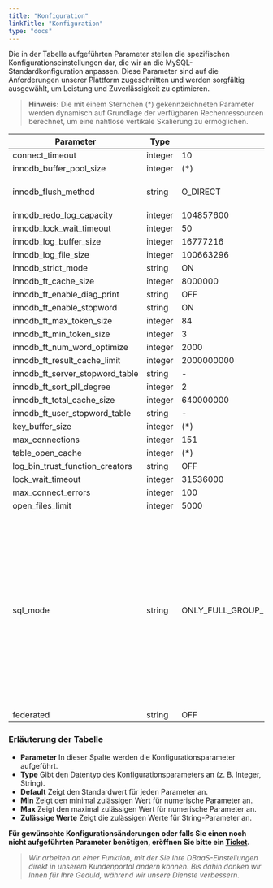 ```yaml
---
title: "Konfiguration"
linkTitle: "Konfiguration"
type: "docs"
---
```


Die in der Tabelle aufgeführten Parameter stellen die spezifischen Konfigurationseinstellungen dar, die wir an die MySQL-Standardkonfiguration anpassen. Diese Parameter sind auf die Anforderungen unserer Plattform zugeschnitten und werden sorgfältig ausgewählt, um Leistung und Zuverlässigkeit zu optimieren.

> **Hinweis:** Die mit einem Sternchen (*) gekennzeichneten Parameter werden dynamisch auf Grundlage der verfügbaren Rechenressourcen berechnet, um eine nahtlose vertikale Skalierung zu ermöglichen.

| Parameter | Type | Standard | Min | Max | Zulässige Werte  |
|-----------|------|----------|-----|-----|----------|
| connect_timeout                 | integer | 10 | 2 | 31536000 |  |
| innodb_buffer_pool_size         | integer | (*) | 2097152 | 9223372036854775807 | |
| innodb_flush_method             | string | O_DIRECT | | | fsync, O_DSYNC, littlesync, nosync, O_DIRECT, O_DIRECT_NO_FSYNC |
| innodb_redo_log_capacity        | integer | 104857600 | 8388608 | 137438953472 | |
| innodb_lock_wait_timeout        | integer | 50 | 0 | 100000000 | |
| innodb_log_buffer_size          | integer | 16777216 | 262144 | 4294967295 | |
| innodb_log_file_size            | integer | 100663296 | 1048576 | 549755813888 | |
| innodb_strict_mode              | string | ON |  |  | ON, OFF |
| innodb_ft_cache_size            | integer | 8000000    | 1600000  | 80000000             | |
| innodb_ft_enable_diag_print     | string  | OFF        |          |                      | ON, OFF |
| innodb_ft_enable_stopword       | string  | ON         |          |                      | ON, OFF |
| innodb_ft_max_token_size        | integer | 84         | 10       | 84                   | |
| innodb_ft_min_token_size        | integer | 3          | 0        | 16                   | |
| innodb_ft_num_word_optimize     | integer | 2000       | 1000     | 10000                | |
| innodb_ft_result_cache_limit    | integer | 2000000000 | 1000000  | 18446744073709551615 | |
| innodb_ft_server_stopword_table | string  | -          |          |                      | |
| innodb_ft_sort_pll_degree       | integer | 2          | 1        | 32                   | |
| innodb_ft_total_cache_size      | integer | 640000000  | 32000000 | 1600000000           | |
| innodb_ft_user_stopword_table   | string  | -          |          |                      | |
| key_buffer_size                 | integer | (*) | 0 | 4294967295 | |
| max_connections                 | integer | 151 | 10 | 100000 | |
| table_open_cache                | integer | (*) | 1 | 1048576 | |
| log_bin_trust_function_creators | string | OFF | | | ON, OFF |
| lock_wait_timeout               | integer | 31536000 | 1 | 31536000 | |
| max_connect_errors              | integer | 100 | 1 | 4294967295 | |
| open_files_limit                | integer | 5000 | 0 | 4294967295 | |
| sql_mode                        | string | ONLY_FULL_GROUP_BY,STRICT_TRANS_TABLES,NO_ZERO_IN_DATE,NO_ZERO_DATE,ERROR_FOR_DIVISION_BY_ZERO,NO_ENGINE_SUBSTITUTION | | | ALLOW_INVALID_DATES, ANSI, ANSI_QUOTES, ERROR_FOR_DIVISION_BY_ZERO, HIGH_NOT_PRECEDENCE, IGNORE_SPACE, NO_AUTO_VALUE_ON_ZERO, NO_BACKSLASH_ESCAPES, NO_DIR_IN_CREATE, NO_ENGINE_SUBSTITUTION, NO_UNSIGNED_SUBTRACTION, NO_ZERO_DATE, NO_ZERO_IN_DATE, ONLY_FULL_GROUP_BY, PAD_CHAR_TO_FULL_LENGTH, PIPES_AS_CONCAT, REAL_AS_FLOAT, STRICT_ALL_TABLES, STRICT_TRANS_TABLES, TIME_TRUNCATE_FRACTIONAL |
| federated                       | string | OFF | | | ON, OFF |

### Erläuterung der Tabelle

- **Parameter** In dieser Spalte werden die Konfigurationsparameter aufgeführt.
- **Type** Gibt den Datentyp des Konfigurationsparameters an (z. B. Integer, String).
- **Default** Zeigt den Standardwert für jeden Parameter an.
- **Min** Zeigt den minimal zulässigen Wert für numerische Parameter an.
- **Max** Zeigt den maximal zulässigen Wert für numerische Parameter an.
- **Zulässige Werte** Zeigt die zulässigen Werte für String-Parameter an.

**Für gewünschte Konfigurationsänderungen oder falls Sie einen noch nicht aufgeführten Parameter benötigen, eröffnen Sie bitte ein [Ticket](https://customerservice.plusserver.com/support/ticket-create).**

> *Wir arbeiten an einer Funktion, mit der Sie Ihre DBaaS-Einstellungen direkt in unserem Kundenportal ändern können. Bis dahin danken wir Ihnen für Ihre Geduld, während wir unsere Dienste verbessern.*
